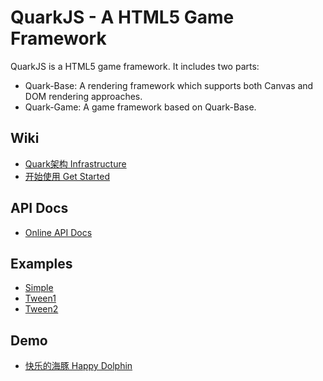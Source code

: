 QuarkJS - A HTML5 Game Framework
================================

QuarkJS is a HTML5 game framework. It includes two parts:

* Quark-Base: A rendering framework which supports both Canvas and DOM rendering approaches.
* Quark-Game: A game framework based on Quark-Base.

Wiki
-----------------
* [Quark架构 Infrastructure](http://github.com/quark-dev-team/quarkjs/wiki/Quark-Infrastructure)
* [开始使用 Get Started](http://github.com/quark-dev-team/quarkjs/wiki/Get-Started)

API Docs
-----------------
* [Online API Docs](http://quark-dev-team.github.com/quarkjs/docs/)

Examples
-----------------
* [Simple](http://quark-dev-team.github.com/quarkjs/examples/simple1.html)
* [Tween1](http://quark-dev-team.github.com/quarkjs/examples/tween1.html)
* [Tween2](http://quark-dev-team.github.com/quarkjs/examples/tween2.html)

Demo
-----------------
* [快乐的海豚 Happy Dolphin](http://www.riaidea.com/html5/dolphin/)